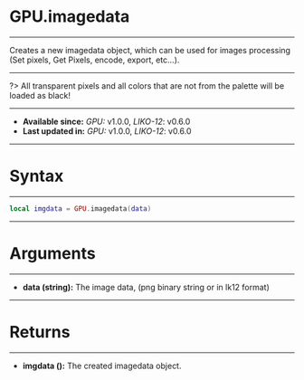 # GPU.imagedata
---

Creates a new imagedata object, which can be used for images processing (Set pixels, Get Pixels, encode, export, etc...).

---

?> All transparent pixels and all colors that are not from the palette will be loaded as black!

---

* **Available since:** _GPU:_ v1.0.0, _LIKO-12_: v0.6.0
* **Last updated in:** _GPU:_ v1.0.0, _LIKO-12_: v0.6.0

---
# Syntax
---

```lua
local imgdata = GPU.imagedata(data)
```

---
# Arguments
---

* **data (string):** The image data, (png binary string or in lk12 format)


---
# Returns
---

* **imgdata ():** The created imagedata object.

